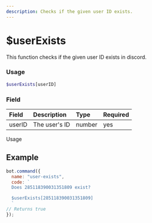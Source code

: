 ```yaml
---
description: Checks if the given user ID exists.
---
```


# $userExists

This function checks if the given user ID exists in discord.

### Usage

```php
$userExists[userID]
```

### Field

| Field | Description | Type | Required |
| :--- | :--- | :--- | :--- |
| userID | The user's ID | number | yes |
Usage

## Example

```javascript
bot.command({
  name: "user-exists",
  code: `
  Does 285118390031351809 exist?

  $userExists[285118390031351809]
  `
// Returns true
});
```

